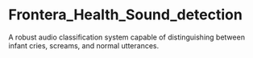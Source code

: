 # Frontera_Health_Sound_detection
A robust audio classification system capable of distinguishing between infant cries, screams, and normal utterances.
